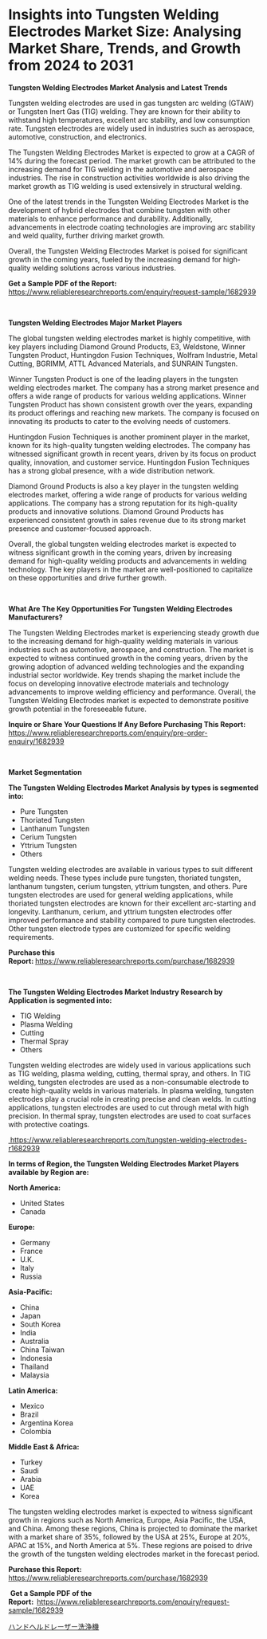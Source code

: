 <p><h1>Insights into Tungsten Welding Electrodes Market Size: Analysing Market Share, Trends, and Growth from 2024 to 2031</h1></p><p><strong>Tungsten Welding Electrodes Market Analysis and Latest Trends</strong></p>
<p><p>Tungsten welding electrodes are used in gas tungsten arc welding (GTAW) or Tungsten Inert Gas (TIG) welding. They are known for their ability to withstand high temperatures, excellent arc stability, and low consumption rate. Tungsten electrodes are widely used in industries such as aerospace, automotive, construction, and electronics.</p><p>The Tungsten Welding Electrodes Market is expected to grow at a CAGR of 14% during the forecast period. The market growth can be attributed to the increasing demand for TIG welding in the automotive and aerospace industries. The rise in construction activities worldwide is also driving the market growth as TIG welding is used extensively in structural welding.</p><p>One of the latest trends in the Tungsten Welding Electrodes Market is the development of hybrid electrodes that combine tungsten with other materials to enhance performance and durability. Additionally, advancements in electrode coating technologies are improving arc stability and weld quality, further driving market growth.</p><p>Overall, the Tungsten Welding Electrodes Market is poised for significant growth in the coming years, fueled by the increasing demand for high-quality welding solutions across various industries.</p></p>
<p><strong>Get a Sample PDF of the Report:&nbsp;</strong> <a href="https://www.reliableresearchreports.com/enquiry/request-sample/1682939">https://www.reliableresearchreports.com/enquiry/request-sample/1682939</a></p>
<p>&nbsp;</p>
<p><strong>Tungsten Welding Electrodes Major Market Players</strong></p>
<p><p>The global tungsten welding electrodes market is highly competitive, with key players including Diamond Ground Products, E3, Weldstone, Winner Tungsten Product, Huntingdon Fusion Techniques, Wolfram Industrie, Metal Cutting, BGRIMM, ATTL Advanced Materials, and SUNRAIN Tungsten.</p><p>Winner Tungsten Product is one of the leading players in the tungsten welding electrodes market. The company has a strong market presence and offers a wide range of products for various welding applications. Winner Tungsten Product has shown consistent growth over the years, expanding its product offerings and reaching new markets. The company is focused on innovating its products to cater to the evolving needs of customers.</p><p>Huntingdon Fusion Techniques is another prominent player in the market, known for its high-quality tungsten welding electrodes. The company has witnessed significant growth in recent years, driven by its focus on product quality, innovation, and customer service. Huntingdon Fusion Techniques has a strong global presence, with a wide distribution network.</p><p>Diamond Ground Products is also a key player in the tungsten welding electrodes market, offering a wide range of products for various welding applications. The company has a strong reputation for its high-quality products and innovative solutions. Diamond Ground Products has experienced consistent growth in sales revenue due to its strong market presence and customer-focused approach.</p><p>Overall, the global tungsten welding electrodes market is expected to witness significant growth in the coming years, driven by increasing demand for high-quality welding products and advancements in welding technology. The key players in the market are well-positioned to capitalize on these opportunities and drive further growth.</p></p>
<p>&nbsp;</p>
<p><strong>What Are The Key Opportunities For Tungsten Welding Electrodes Manufacturers?</strong></p>
<p><p>The Tungsten Welding Electrodes market is experiencing steady growth due to the increasing demand for high-quality welding materials in various industries such as automotive, aerospace, and construction. The market is expected to witness continued growth in the coming years, driven by the growing adoption of advanced welding technologies and the expanding industrial sector worldwide. Key trends shaping the market include the focus on developing innovative electrode materials and technology advancements to improve welding efficiency and performance. Overall, the Tungsten Welding Electrodes market is expected to demonstrate positive growth potential in the foreseeable future.</p></p>
<p><strong>Inquire or Share Your Questions If Any Before Purchasing This Report:</strong> <a href="https://www.reliableresearchreports.com/enquiry/pre-order-enquiry/1682939">https://www.reliableresearchreports.com/enquiry/pre-order-enquiry/1682939</a></p>
<p>&nbsp;</p>
<p><strong>Market Segmentation</strong></p>
<p><strong>The Tungsten Welding Electrodes Market Analysis by types is segmented into:</strong></p>
<p><ul><li>Pure Tungsten</li><li>Thoriated Tungsten</li><li>Lanthanum Tungsten</li><li>Cerium Tungsten</li><li>Yttrium Tungsten</li><li>Others</li></ul></p>
<p><p>Tungsten welding electrodes are available in various types to suit different welding needs. These types include pure tungsten, thoriated tungsten, lanthanum tungsten, cerium tungsten, yttrium tungsten, and others. Pure tungsten electrodes are used for general welding applications, while thoriated tungsten electrodes are known for their excellent arc-starting and longevity. Lanthanum, cerium, and yttrium tungsten electrodes offer improved performance and stability compared to pure tungsten electrodes. Other tungsten electrode types are customized for specific welding requirements.</p></p>
<p><strong>Purchase this Report:&nbsp;</strong><a href="https://www.reliableresearchreports.com/purchase/1682939">https://www.reliableresearchreports.com/purchase/1682939</a></p>
<p>&nbsp;</p>
<p><strong>The Tungsten Welding Electrodes Market Industry Research by Application is segmented into:</strong></p>
<p><ul><li>TIG Welding</li><li>Plasma Welding</li><li>Cutting</li><li>Thermal Spray</li><li>Others</li></ul></p>
<p><p>Tungsten welding electrodes are widely used in various applications such as TIG welding, plasma welding, cutting, thermal spray, and others. In TIG welding, tungsten electrodes are used as a non-consumable electrode to create high-quality welds in various materials. In plasma welding, tungsten electrodes play a crucial role in creating precise and clean welds. In cutting applications, tungsten electrodes are used to cut through metal with high precision. In thermal spray, tungsten electrodes are used to coat surfaces with protective coatings.</p></p>
<p><a href="https://www.reliableresearchreports.com/tungsten-welding-electrodes-r1682939">&nbsp;https://www.reliableresearchreports.com/tungsten-welding-electrodes-r1682939</a></p>
<p><strong>In terms of Region, the Tungsten Welding Electrodes Market Players available by Region are:</strong></p>
<p>
    <p> <strong> North America: </strong>
        <ul>
            <li>United States</li>
            <li>Canada</li>
        </ul>
        </p> 
    <p> <strong> Europe: </strong>
        <ul>
            <li>Germany</li>
            <li>France</li>
            <li>U.K.</li>
            <li>Italy</li>
            <li>Russia</li>
        </ul>
        </p> 
    <p> <strong> Asia-Pacific: </strong>
        <ul>
            <li>China</li>
            <li>Japan</li>
            <li>South Korea</li>
            <li>India</li>
            <li>Australia</li>
            <li>China Taiwan</li>
            <li>Indonesia</li>
            <li>Thailand</li>
            <li>Malaysia</li>
        </ul>
        </p> 
    <p> <strong> Latin America: </strong>
        <ul>
            <li>Mexico</li>
            <li>Brazil</li>
            <li>Argentina Korea</li>
            <li>Colombia</li>
        </ul>
        </p> 
    <p> <strong> Middle East & Africa: </strong>
        <ul>
            <li>Turkey</li>
            <li>Saudi</li>
            <li>Arabia</li>
            <li>UAE</li>
            <li>Korea</li>
        </ul>
    </p>
    </p>
<p><p>The tungsten welding electrodes market is expected to witness significant growth in regions such as North America, Europe, Asia Pacific, the USA, and China. Among these regions, China is projected to dominate the market with a market share of 35%, followed by the USA at 25%, Europe at 20%, APAC at 15%, and North America at 5%. These regions are poised to drive the growth of the tungsten welding electrodes market in the forecast period.</p></p>
<p><strong>Purchase this Report: </strong><a href="https://www.reliableresearchreports.com/purchase/1682939">https://www.reliableresearchreports.com/purchase/1682939</a></p>
<p>&nbsp;<strong>Get a Sample PDF of the Report:&nbsp;&nbsp;</strong><a href="https://www.reliableresearchreports.com/enquiry/request-sample/1682939">https://www.reliableresearchreports.com/enquiry/request-sample/1682939</a></p>
<p><strong></strong></p>
<p><p><a href="https://github.com/nemesis2824/Market-Research-Report-List-1/blob/main/887671232461.md">ハンドヘルドレーザー洗浄機</a></p></p>